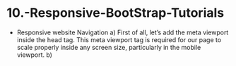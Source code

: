 # 10.-Responsive-BootStrap-Tutorials
- Responsive website Navigation
a) First of all, let’s add the meta viewport inside the head tag. This meta viewport tag is required for our page to scale properly inside any screen size, particularly in the mobile viewport.
b)
